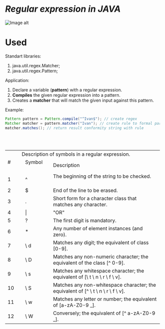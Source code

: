 # <i>Regular expression in JAVA</i>
![Image alt](https://github.com/gvozdev1986/RegExpression/blob/master/resources/RegEx.png)

# Used
Standart libraries:
1. java.util.regex.Matcher;
2. java.util.regex.Pattern;

Application:
1. Declare a variable (<b>pattern</b>) with a regular expression.
2. <b>Compiles</b> the given regular expression into a pattern.
3. Creates a <b>matcher</b> that will match the given input against this pattern.

Example:
```java
Pattern pattern = Pattern.compile("^Ivan$"); // create regex
Matcher matcher = pattern.matcher("Ivan"); // create rule to formal parameters
matcher.matches(); // return result conformity string with rule
```

<table>
    <tr>
        <td colspan = "4" align="center"> Description of symbols in a regular expression. </ td>
    </ tr>
    <tr>
        <td> # </ td>
        <td> Symbol </ td>
        <td> Description </ td>
    </ tr>
    <tr>
        <td> 1 </ td> <td> ^ </ td> <td> The beginning of the string to be checked. </ td>
    </ tr>
    <tr>
        <td> 2 </ td> <td> $ </ td> <td> End of the line to be erased. </ td>
    </ tr>
    <tr>
        <td> 3 </ td> <td>. </ td> <td> Short form for a character class that matches any character. </ td>
    </ tr>
    <tr>
        <td> 4 </ td> <td> | </ td> <td> "OR" </ td>
    </ tr>
    <tr>
        <td> 5 </ td> <td>? </ td> <td> The first digit is mandatory. </ td>
    </ tr>
    <tr>
        <td> 6 </ td> <td> *</ td> <td> Any number of element instances (and zero). </ td>
    </ tr>
    <tr>
        <td> 7 </ td> <td> \ d </ td> <td> Matches any digit; the equivalent of class [0-9]. </ td>
    </ tr>
    <tr>
        <td> 8 </ td> <td> \ D </ td> <td> Matches any non-numeric character; the equivalent of the class [^ 0-9]. </ td>
    </ tr>
    <tr>
        <td> 9 </ td> <td> \ s </ td> <td> Matches any whitespace character; the equivalent of [\ t \ n \ r \ f \ v]. </ td>
    </ tr>
    <tr>
        <td> 10 </ td> <td> \ S </ td> <td> Matches any non-whitespace character; the equivalent of [^ \ t \ n \ r \ f \ v]. </ td>
    </ tr>
    <tr>
        <td> 11 </ td> <td> \ w </ td> <td> Matches any letter or number; the equivalent of [a-zA-Z0-9 _]. </ td>
    </ tr>
    <tr>
        <td> 12 </ td> <td> \ W </ td> <td> Conversely; the equivalent of [^ a-zA-Z0-9 _]. </ td>
    </ tr>
</ table>
